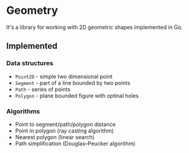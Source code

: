 # Geometry

It's a library for working with 2D geometric shapes implemented in Go.

## Implemented

### Data structures
- `Point2D` - simple two dimensional point
- `Segment` - part of a line bounded by two points
- `Path` - series of points
- `Polygon` - plane bounded figure with optinal holes

### Algorithms
- Point to segment/path/polygon distance
- Point in polygon (ray casting algorithm)
- Nearest polygon (linear search)
- Path simplification (Douglas–Peucker algorithm)

